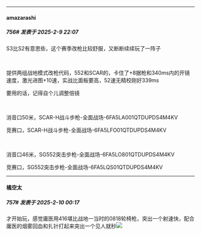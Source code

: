 ﻿
*****

####  amazarashi  
##### 756#       发表于 2025-2-9 22:07

S3比S2有意思些，这个赛季改枪比较舒服，又断断续续玩了一阵子

    

提供两组战地模式改枪代码，552和SCAR的，卡住了+8据枪和340ms内的开镜速度，激光进图+10速，实战比面板要高，52速无精校刚好339ms

要用的话，记得自个儿调整倍镜

  

消音口50米，SCAR-H战斗步枪-全面战场-6FA5LA001QTDUPDS4M4KV

竞赛口，SCAR-H战斗步枪-全面战场-6FA5LFO01QTDUPDS4M4KV

  

消音口46米，SG552突击步枪-全面战场-6FA5LO801QTDUPDS4M4KV

竞赛口，SG552突击步枪-全面战场-6FA5LQS01QTDUPDS4M4KV


*****

####  橘空太  
##### 757#       发表于 2025-2-10 00:17

才开始玩，感觉庸医用416堪比战地一当时的0818轮椅枪，突出一个射速快，配合庸医的烟雾回血和扎针打起来突出一个见人就秒<img src="https://static.saraba1st.com/image/smiley/face2017/034.png" referrerpolicy="no-referrer">

